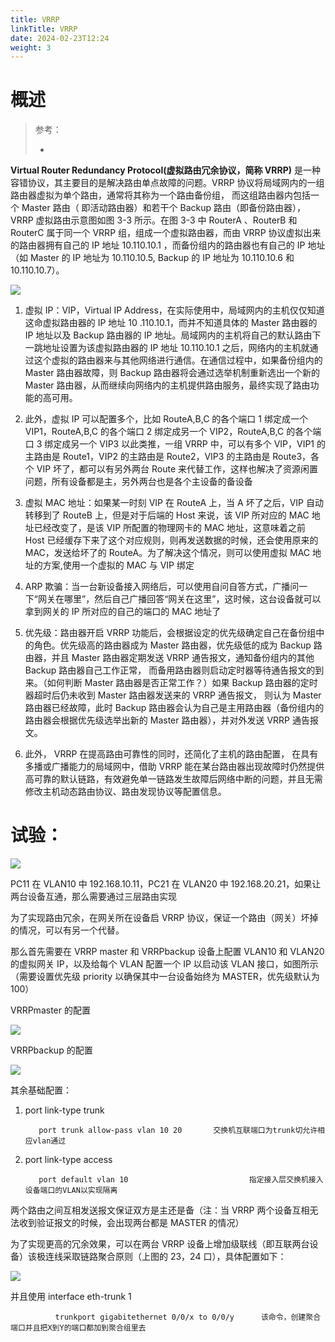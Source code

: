 ```yaml
---
title: VRRP
linkTitle: VRRP
date: 2024-02-23T12:24
weight: 3
---
```


# 概述

> 参考：
> 
> -

**Virtual Router Redundancy Protocol(虚拟路由冗余协议，简称 VRRP)** 是一种容错协议，其主要目的是解决路由单点故障的问题。VRRP 协议将局域网内的一组路由器虚拟为单个路由，通常将其称为一个路由备份组， 而这组路由器内包括一个 Master 路由（ 即活动路由器）和若干个 Backup 路由（即备份路由器）， VRRP 虚拟路由示意图如图 3-3 所示。在图 3-3 中 RouterA 、RouterB 和 RouterC 属于同一个 VRRP 组，组成一个虚拟路由器，而由 VRRP 协议虚拟出来的路由器拥有自己的 IP 地址 10.110.10.1 ，而备份组内的路由器也有自己的 IP 地址（如 Master 的 IP 地址为 10.110.10.5, Backup 的 IP 地址为 10.110.10.6 和 10.110.10.7）。

![](https://notes-learning.oss-cn-beijing.aliyuncs.com/cv6gcm/1616161487047-bb1bc9ee-9e3e-40a2-9a92-403553eb3520.jpeg)

1. 虚拟 IP：VIP，Virtual IP Address，在实际使用中，局域网内的主机仅仅知道这命虚拟路由器的 IP 地址 10 .110.10.1，而并不知道具体的 Master 路由器的 IP 地址以及 Backup 路由器的 IP 地址。局域网内的主机将自己的默认路由下一跳地址设置为该虚拟路由器的 IP 地址 10.110.10.1 之后，网络内的主机就通过这个虚拟的路由器来与其他网络进行通信。在通信过程中，如果备份组内的 Master 路由器故障，则 Backup 路由器将会通过选举机制重新选出一个新的 Master 路由器，从而继续向网络内的主机提供路由服务，最终实现了路由功能的高可用。

2. 此外，虚拟 IP 可以配置多个，比如 RouteA,B,C 的各个端口 1 绑定成一个 VIP1，RouteA,B,C 的各个端口 2 绑定成另一个 VIP2，RouteA,B,C 的各个端口 3 绑定成另一个 VIP3 以此类推，一组 VRRP 中，可以有多个 VIP，VIP1 的主路由是 Route1，VIP2 的主路由是 Route2，VIP3 的主路由是 Route3，各个 VIP 坏了，都可以有另外两台 Route 来代替工作，这样也解决了资源闲置问题，所有设备都是主，另外两台也是各个主设备的备设备

3. 虚拟 MAC 地址：如果某一时刻 VIP 在 RouteA 上，当 A 坏了之后，VIP 自动转移到了 RouteB 上，但是对于后端的 Host 来说，该 VIP 所对应的 MAC 地址已经改变了，是该 VIP 所配置的物理网卡的 MAC 地址，这意味着之前 Host 已经缓存下来了这个对应规则，则再发送数据的时候，还会使用原来的 MAC，发送给坏了的 RouteA。为了解决这个情况，则可以使用虚拟 MAC 地址的方案,使用一个虚拟的 MAC 与 VIP 绑定

4. ARP 欺骗：当一台新设备接入网络后，可以使用自问自答方式，广播问一下“网关在哪里”，然后自己广播回答“网关在这里”，这时候，这台设备就可以拿到网关的 IP 所对应的自己的端口的 MAC 地址了

5. 优先级：路由器开启 VRRP 功能后，会根据设定的优先级确定自己在备份组中的角色。优先级高的路由器成为 Master 路由器，优先级低的成为 Backup 路由器，并且 Master 路由器定期发送 VRRP 通告报文，通知备份组内的其他 Backup 路由器自己工作正常， 而备用路由器则启动定时器等待通告报文的到来。（如何判断 Master 路由器是否正常工作？）如果 Backup 路由器的定时器超时后仍未收到 Master 路由器发送来的 VRRP 通告报文， 则认为 Master 路由器已经故障，此时 Backup 路由器会认为自己是主用路由器（备份组内的路由器会根据优先级选举出新的 Master 路由器），并对外发送 VRRP 通告报文。

6. 此外， VRRP 在提高路由可靠性的同时，还简化了主机的路由配置， 在具有多播或广播能力的局域网中，借助 VRRP 能在某台路由器出现故障时仍然提供高可靠的默认链路，有效避免单一链路发生故障后网络中断的问题，并且无需修改主机动态路由协议、路由发现协议等配置信息。

# 试验：

![](https://notes-learning.oss-cn-beijing.aliyuncs.com/cv6gcm/1616161487021-bdc76b76-08cd-4480-b281-3230f6e829a3.jpeg)

PC11 在 VLAN10 中 192.168.10.11，PC21 在 VLAN20 中 192.168.20.21，如果让两台设备互通，那么需要通过三层路由实现

为了实现路由冗余，在网关所在设备启 VRRP 协议，保证一个路由（网关）坏掉的情况，可以有另一个代替。

那么首先需要在 VRRP master 和 VRRPbackup 设备上配置 VLAN10 和 VLAN20 的虚拟网关 IP，以及给每个 VLAN 配置一个 IP 以启动该 VLAN 接口，如图所示 （需要设置优先级 priority 以确保其中一台设备始终为 MASTER，优先级默认为 100）

VRRPmaster 的配置

![](https://notes-learning.oss-cn-beijing.aliyuncs.com/cv6gcm/1616161487070-34b33cb9-f96b-4142-934b-ad1261217e5d.jpeg)

VRRPbackup 的配置

![](https://notes-learning.oss-cn-beijing.aliyuncs.com/cv6gcm/1616161487028-8f6c1dca-c7d6-4dda-92cb-d00a1251a495.jpeg)

其余基础配置：

1.  port link-type trunk

           port trunk allow-pass vlan 10 20       交换机互联端口为trunk切允许相应vlan通过

2.  port link-type access

           port default vlan 10                           指定接入层交换机接入设备端口的VLAN以实现隔离

两个路由之间互相发送报文保证双方是主还是备（注：当 VRRP 两个设备互相无法收到验证报文的时候，会出现两台都是 MASTER 的情况）

为了实现更高的冗余效果，可以在两台 VRRP 设备上增加级联线（即互联两台设备）该极连线采取链路聚合原则（上图的 23，24 口），具体配置如下：

![](https://notes-learning.oss-cn-beijing.aliyuncs.com/cv6gcm/1616161487040-d85f0bfa-26c8-45f4-85a8-a7ab3a98234f.jpeg)

并且使用 interface eth-trunk 1

              trunkport gigabitethernet 0/0/x to 0/0/y      该命令，创建聚合端口并且把X到Y的端口都加到聚合组里去
